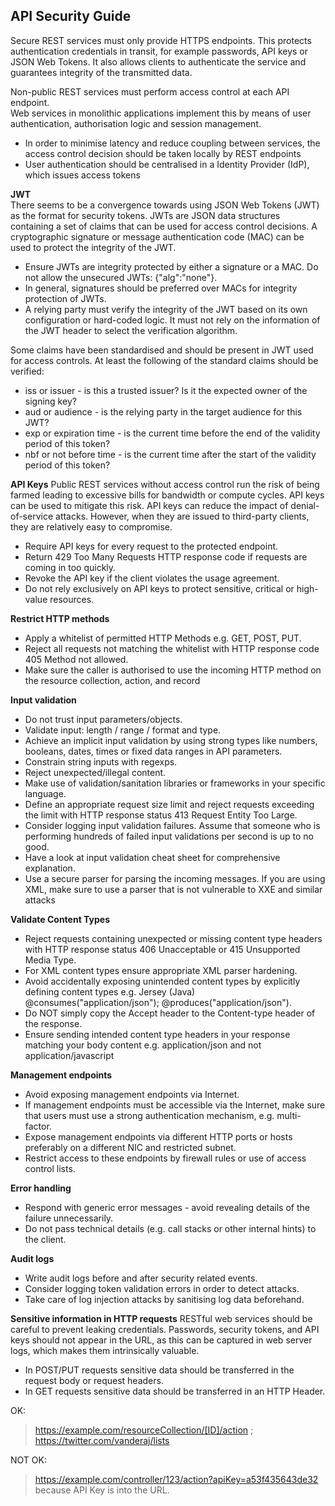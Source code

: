 ## API Security Guide

Secure REST services must only provide HTTPS endpoints. This protects authentication credentials in transit, for example passwords, API keys or JSON Web Tokens. It also allows clients to authenticate the service and guarantees integrity of the transmitted data.


Non-public REST services must perform access control at each API endpoint. 	
Web services in monolithic applications implement this by means of user authentication, authorisation logic and session management.


* In order to minimise latency and reduce coupling between services, the access control decision should be taken locally by REST endpoints
* User authentication should be centralised in a Identity Provider (IdP), which issues access tokens


**JWT**		
There seems to be a convergence towards using JSON Web Tokens (JWT) as the format for security tokens. JWTs are JSON data structures containing a set of claims that can be used for access control decisions. A cryptographic signature or message authentication code (MAC) can be used to protect the integrity of the JWT.

* Ensure JWTs are integrity protected by either a signature or a MAC. Do not allow the unsecured JWTs: {"alg":"none"}. 
* In general, signatures should be preferred over MACs for integrity protection of JWTs.
* A relying party must verify the integrity of the JWT based on its own configuration or hard-coded logic. It must not rely on the information of the JWT header to select the verification algorithm.

Some claims have been standardised and should be present in JWT used for access controls. At least the following of the standard claims should be verified:

* iss or issuer - is this a trusted issuer? Is it the expected owner of the signing key?
* aud or audience - is the relying party in the target audience for this JWT?
* exp or expiration time - is the current time before the end of the validity period of this token?
* nbf or not before time - is the current time after the start of the validity period of this token?


**API Keys**
Public REST services without access control run the risk of being farmed leading to excessive bills for bandwidth or compute cycles. API keys can be used to mitigate this risk. API keys can reduce the impact of denial-of-service attacks. However, when they are issued to third-party clients, they are relatively easy to compromise.

* Require API keys for every request to the protected endpoint.
* Return 429 Too Many Requests HTTP response code if requests are coming in too quickly.
* Revoke the API key if the client violates the usage agreement.
* Do not rely exclusively on API keys to protect sensitive, critical or high-value resources.

**Restrict HTTP methods**

* Apply a whitelist of permitted HTTP Methods e.g. GET, POST, PUT.
* Reject all requests not matching the whitelist with HTTP response code 405 Method not allowed.
* Make sure the caller is authorised to use the incoming HTTP method on the resource collection, action, and record

**Input validation**


* Do not trust input parameters/objects.
* Validate input: length / range / format and type.
* Achieve an implicit input validation by using strong types like numbers, booleans, dates, times or fixed data ranges in API parameters.
* Constrain string inputs with regexps.
* Reject unexpected/illegal content.
* Make use of validation/sanitation libraries or frameworks in your specific language.
* Define an appropriate request size limit and reject requests exceeding the limit with HTTP response status 413 Request Entity Too Large.
* Consider logging input validation failures. Assume that someone who is performing hundreds of failed input validations per second is up to no good.
* Have a look at input validation cheat sheet for comprehensive explanation.
* Use a secure parser for parsing the incoming messages. If you are using XML, make sure to use a parser that is not vulnerable to XXE and similar attacks

**Validate Content Types**


 * Reject requests containing unexpected or missing content type headers with HTTP response status 406 Unacceptable or 415 Unsupported Media Type.
 * For XML content types ensure appropriate XML parser hardening.
 * Avoid accidentally exposing unintended content types by explicitly defining content types e.g. Jersey (Java) @consumes("application/json"); @produces("application/json"). 
 * Do NOT simply copy the Accept header to the Content-type header of the response.
 * Ensure sending intended content type headers in your response matching your body content e.g. application/json and not application/javascript

**Management endpoints**

* Avoid exposing management endpoints via Internet.
* If management endpoints must be accessible via the Internet, make sure that users must use a strong authentication mechanism, e.g. multi-factor.
* Expose management endpoints via different HTTP ports or hosts preferably on a different NIC and restricted subnet.
* Restrict access to these endpoints by firewall rules  or use of access control lists.

**Error handling**

* Respond with generic error messages - avoid revealing details of the failure unnecessarily.
* Do not pass technical details (e.g. call stacks or other internal hints) to the client.

**Audit logs**

* Write audit logs before and after security related events.
* Consider logging token validation errors in order to detect attacks.
* Take care of log injection attacks by sanitising log data beforehand.

**Sensitive information in HTTP requests**
RESTful web services should be careful to prevent leaking credentials. Passwords, security tokens, and API keys should not appear in the URL, as this can be captured in web server logs, which makes them intrinsically valuable.

* In POST/PUT requests sensitive data should be transferred in the request body or request headers.
* In GET requests sensitive data should be transferred in an HTTP Header.

OK:

> https://example.com/resourceCollection/[ID]/action ; https://twitter.com/vanderaj/lists

NOT OK:

> https://example.com/controller/123/action?apiKey=a53f435643de32 because API Key is into the URL.